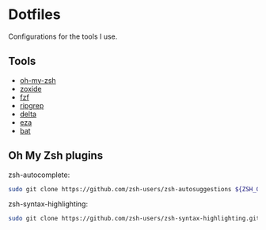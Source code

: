 # Dotfiles

Configurations for the tools I use.

## Tools

- [oh-my-zsh](https://ohmyz.sh)
- [zoxide](https://github.com/ajeetdsouza/zoxide)
- [fzf](https://github.com/junegunn/fzf)
- [ripgrep](https://github.com/BurntSushi/ripgrep)
- [delta](https://github.com/dandavison/delta)
- [eza](https://github.com/eza-community/eza)
- [bat](https://github.com/sharkdp/bat)

## Oh My Zsh plugins

zsh-autocomplete:

```bash
sudo git clone https://github.com/zsh-users/zsh-autosuggestions ${ZSH_CUSTOM:-~/.oh-my-zsh/custom}/plugins/zsh-autosuggestions
```

zsh-syntax-highlighting:

```bash
sudo git clone https://github.com/zsh-users/zsh-syntax-highlighting.git ${ZSH_CUSTOM:-~/.oh-my-zsh/custom}/plugins/zsh-syntax-highlighting
```
